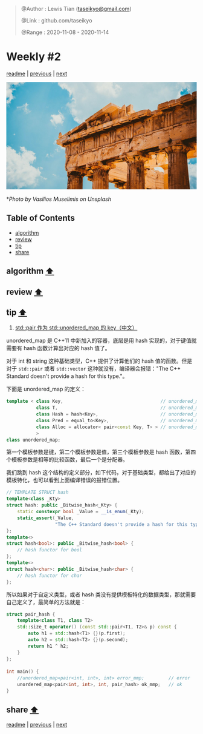 > @Author  : Lewis Tian (taseikyo@gmail.com)
>
> @Link    : github.com/taseikyo
>
> @Range   : 2020-11-08 - 2020-11-14

# Weekly #2

[readme](../README.md) | [previous](202011W1.md) | [next](202011W3.md)

![](../images/vasilios-muselimis-BirCcqcSX5U-unsplash.jpg "The Parthenon temple in Athens The Construction began in 447 BC when the Athenian Empire was at the peak of its power. It was completed in 438 BC!!!!! Can you imagine that???? although decoration of the building continued until 432 BC.")

\**Photo by Vasilios Muselimis on Unsplash*

## Table of Contents

- [algorithm](#algorithm-)
- [review](#review-)
- [tip](#tip-)
- [share](#share-)

## algorithm [⬆](#weekly-2)

## review [⬆](#weekly-2)

## tip [⬆](#weekly-2)

1. [std::pair 作为 std::unordered_map 的 key（中文）](https://blog.csdn.net/Bob__yuan/article/details/96737222)

unordered_map 是 C++11 中新加入的容器，底层是用 hash 实现的，对于键值就需要有 hash 函数计算出对应的 hash 值了。

对于 int 和 string 这种基础类型，C++ 提供了计算他们的 hash 值的函数。但是对于 `std::pair` 或者 `std::vector` 这种就没有，编译器会报错："The C++ Standard doesn't provide a hash for this type."。

下面是 unordered_map 的定义：

```C++
template < class Key,                                    // unordered_map::key_type
           class T,                                      // unordered_map::mapped_type
           class Hash = hash<Key>,                       // unordered_map::hasher
           class Pred = equal_to<Key>,                   // unordered_map::key_equal
           class Alloc = allocator< pair<const Key, T> > // unordered_map::allocator_type
           >
class unordered_map;
```

第一个模板参数是键，第二个模板参数是值，第三个模板参数是 hash 函数，第四个模板参数是相等的比较函数，最后一个是分配器。

我们跳到 hash 这个结构的定义部分，如下代码，对于基础类型，都给出了对应的模板特化，也可以看到上面编译错误的报错位置。

```C++
// TEMPLATE STRUCT hash
template<class _Kty>
struct hash: public _Bitwise_hash<_Kty> {
	static constexpr bool _Value = __is_enum(_Kty);
	static_assert(_Value,
	              "The C++ Standard doesn't provide a hash for this type.");
};
template<>
struct hash<bool>: public _Bitwise_hash<bool> {
	// hash functor for bool
};
template<>
struct hash<char>: public _Bitwise_hash<char> {
	// hash functor for char
};
```

所以如果对于自定义类型，或者 hash 类没有提供模板特化的数据类型，那就需要自己定义了，最简单的方法就是：

```C++
struct pair_hash {
	template<class T1, class T2>
	std::size_t operator() (const std::pair<T1, T2>& p) const {
		auto h1 = std::hash<T1> {}(p.first);
		auto h2 = std::hash<T2> {}(p.second);
		return h1 ^ h2;
	}
};

int main() {
	//unordered_map<pair<int, int>, int> error_mmp;			// error
	unordered_map<pair<int, int>, int, pair_hash> ok_mmp;	// ok
}
```

## share [⬆](#weekly-2)

[readme](../README.md) | [previous](202011W1.md) | [next](202011W3.md)

